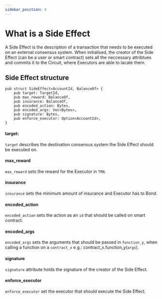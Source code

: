 ```yaml
---
sidebar_position: 4
---
```


# What is a Side Effect

A Side Effect is the description of a transaction that needs to be executed on an external consensus system. When initialised, the creator of the Side Effect (can be a user or smart contract) sets all the neccessary attribtues and commits it to the Circuit, where Executors are able to lacate them.

## Side Effect structure

```
pub struct SideEffect<AccountId, BalanceOf> {
    pub target: TargetId,
    pub max_reward: BalanceOf,
    pub insurance: BalanceOf,
    pub encoded_action: Bytes,
    pub encoded_args: Vec<Bytes>,
    pub signature: Bytes,
    pub enforce_executor: Option<AccountId>,
}
```

#### target:

`target` describes the destination consensus system the Side Effect should be executed on.

#### max_reward

`max_reward` sets the reward for the Executor in `TRN`.

#### insurance

`insurance` sets the minimum amount of insurance and Executor has to Bond.

#### encoded_action

`encoded_action` sets the action as an `id` that should be called on smart contract.

#### encoded_args

`encoded_args` sets the arguments that should be passed in `function_y`, when calling a function on a `contract_x` e.g.: contract_x.function_y(`args`).

#### signature

`signature` attribute holds the signature of the creator of the Side Effect.

#### enforce_executor

`enforce_executor` set the executor that should execute the Side Effect.

